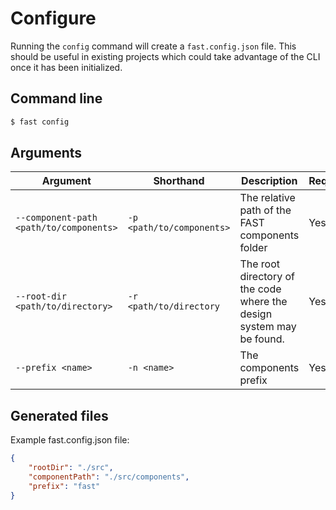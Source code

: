 # Configure

Running the `config` command will create a `fast.config.json` file. This should be useful in existing projects which could take advantage of the CLI once it has been initialized.

## Command line

```bash
$ fast config
```

## Arguments

Argument | Shorthand | Description | Required | Default |
---------|-----------|-------------|----------|---------|
`--component-path <path/to/components>` | `-p <path/to/components>` | The relative path of the FAST components folder | Yes | |
`--root-dir <path/to/directory>` | `-r <path/to/directory` | The root directory of the code where the design system may be found. | Yes | |
`--prefix <name>` | `-n <name>` | The components prefix | Yes | |

## Generated files

Example fast.config.json file:
```json
{
    "rootDir": "./src",
    "componentPath": "./src/components",
    "prefix": "fast"
}
```
